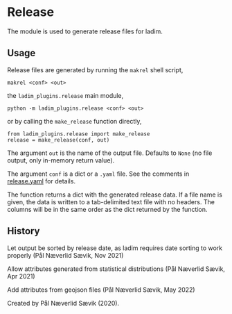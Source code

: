 # Release

The module is used to generate release files for ladim. 


## Usage

Release files are generated by running the `makrel` shell script,

```
makrel <conf> <out>
```

the `ladim_plugins.release` main module,

```
python -m ladim_plugins.release <conf> <out>
```

or by calling the `make_release` function directly,

```
from ladim_plugins.release import make_release
release = make_release(conf, out)
```

The argument `out` is the name of the output file. Defaults to
`None` (no file output, only in-memory return value).

The argument `conf` is a dict or a `.yaml` file. See the comments in
[release.yaml](./release.yaml) for details. 

The function returns a dict with the generated release data. If a file name is given, the data
is written to a tab-delimited text file with no headers. The columns will be in
the same order as the dict returned by the function.

## History

Let output be sorted by release date, as ladim requires date sorting to work
properly (Pål Næverlid Sævik, Nov 2021)

Allow attributes generated from statistical distributions (Pål Næverlid Sævik,
Apr 2021)

Add attributes from geojson files (Pål Næverlid Sævik, May 2022)
 
Created by Pål Næverlid Sævik (2020).
